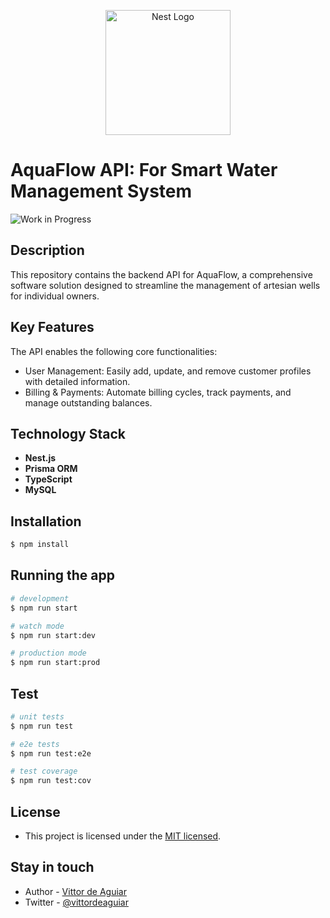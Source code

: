 <p align="center">
  <img src="https://nestjs.com/img/logo-small.svg" width="200" alt="Nest Logo" />
</p>

# AquaFlow API: For Smart Water Management System

![Work in Progress](https://img.shields.io/badge/status-WIP-yellow)

## Description

This repository contains the backend API for AquaFlow, a comprehensive software solution designed to streamline the management of artesian wells for individual owners.

## Key Features

The API enables the following core functionalities:

- User Management: Easily add, update, and remove customer profiles with detailed information.
- Billing & Payments: Automate billing cycles, track payments, and manage outstanding balances.

## Technology Stack

* **Nest.js**
* **Prisma ORM**
* **TypeScript**
* **MySQL**

## Installation

```bash
$ npm install
```

## Running the app

```bash
# development
$ npm run start

# watch mode
$ npm run start:dev

# production mode
$ npm run start:prod
```

## Test

```bash
# unit tests
$ npm run test

# e2e tests
$ npm run test:e2e

# test coverage
$ npm run test:cov
```

## License

- This project is licensed under the [MIT licensed](LICENSE).

## Stay in touch

- Author - [Vittor de Aguiar](https://github.com/vittordeaguiar)
- Twitter - [@vittordeaguiar](https://twitter.com/vittordeaguiar)
